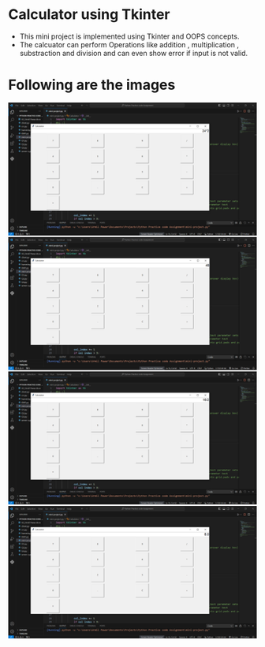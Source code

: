 # Calculator using Tkinter
- This mini project is implemented using Tkinter and OOPS concepts.
- The calcuator can perform Operations like addition , multiplication , substraction and division and can even show error if input is not valid.
# Following are the images
![img-1](images/img1.png)
![img-2](images/img2.png)
![img-3](images/img3.png)
![img-4](images/img4.png)

